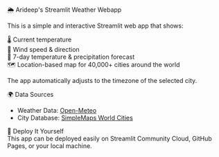 🌦️ Arideep's Streamlit Weather Webapp

This is a simple and interactive Streamlit web app that shows:

🌡️ Current temperature  
💨 Wind speed & direction  
📆 7-day temperature & precipitation forecast  
🗺️ Location-based map for 40,000+ cities around the world  

The app automatically adjusts to the timezone of the selected city.

🌍 Data Sources  
- Weather Data: [Open-Meteo](https://open-meteo.com)  
- City Database: [SimpleMaps World Cities](https://simplemaps.com/data/world-cities)

🚀 Deploy It Yourself  
This app can be deployed easily on Streamlit Community Cloud, GitHub Pages, or your local machine.
